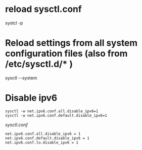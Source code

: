 # reload sysctl.conf
systcl -p

# Reload settings from all system configuration files (also from /etc/sysctl.d/* )
sysctl --system

# Disable ipv6
```
sysctl -w net.ipv6.conf.all.disable_ipv6=1
sysctl -w net.ipv6.conf.default.disable_ipv6=1
```

*sysctl.conf*
```
net.ipv6.conf.all.disable_ipv6 = 1
net.ipv6.conf.default.disable_ipv6 = 1
net.ipv6.conf.lo.disable_ipv6 = 1
```
